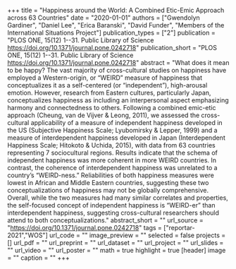 +++
title = "Happiness around the World: A Combined Etic-Emic Approach across 63 Countries"
date = "2020-01-01"
authors = ["Gwendolyn Gardiner", "Daniel Lee", "Erica Baranski", "David Funder", "Members of the International Situations Project"]
publication_types = ["2"]
publication = "PLOS ONE, 15(12) 1--31. Public Library of Science https://doi.org/10.1371/journal.pone.0242718"
publication_short = "PLOS ONE, 15(12) 1--31. Public Library of Science https://doi.org/10.1371/journal.pone.0242718"
abstract = "What does it mean to be happy? The vast majority of cross-cultural studies on happiness have employed a Western-origin, or “WEIRD” measure of happiness that conceptualizes it as a self-centered (or “independent”), high-arousal emotion. However, research from Eastern cultures, particularly Japan, conceptualizes happiness as including an interpersonal aspect emphasizing harmony and connectedness to others. Following a combined emic-etic approach (Cheung, van de Vijver & Leong, 2011), we assessed the cross-cultural applicability of a measure of independent happiness developed in the US (Subjective Happiness Scale; Lyubomirsky & Lepper, 1999) and a measure of interdependent happiness developed in Japan (Interdependent Happiness Scale; Hitokoto & Uchida, 2015), with data from 63 countries representing 7 sociocultural regions. Results indicate that the schema of independent happiness was more coherent in more WEIRD countries. In contrast, the coherence of interdependent happiness was unrelated to a country’s “WEIRD-ness.” Reliabilities of both happiness measures were lowest in African and Middle Eastern countries, suggesting these two conceptualizations of happiness may not be globally comprehensive. Overall, while the two measures had many similar correlates and properties, the self-focused concept of independent happiness is “WEIRD-er” than interdependent happiness, suggesting cross-cultural researchers should attend to both conceptualizations."
abstract_short = ""
url_source = "https://doi.org/10.1371/journal.pone.0242718"
tags = ["reportar-2021","WOS"]
url_code = ""
image_preview = ""
selected = false
projects = []
url_pdf = ""
url_preprint = ""
url_dataset = ""
url_project = ""
url_slides = ""
url_video = ""
url_poster = ""
math = true
highlight = true
[header]
image = ""
caption = ""
+++
